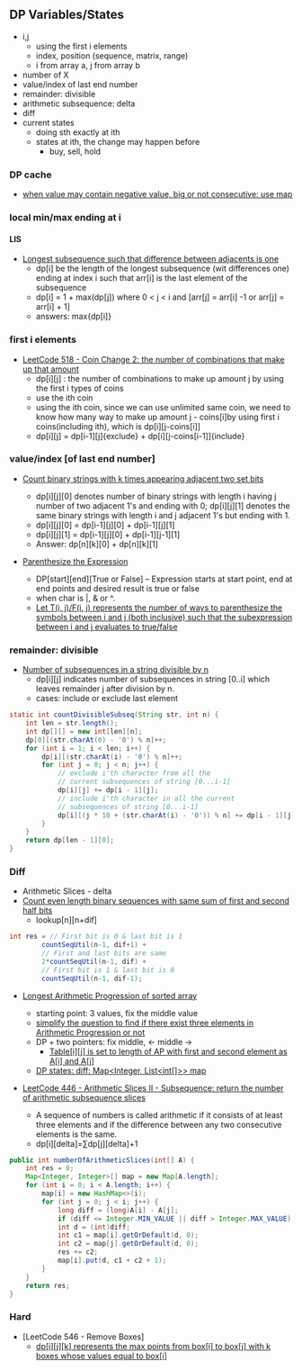 ## DP Variables/States
- i,j
  - using the first i elements
  - index, position (sequence, matrix, range)
  - i from array a, j from array b
- number of X
- value/index of last end number
- remainder: divisible 
- arithmetic subsequence: delta
- diff
- current states
  - doing sth exactly at ith
  - states at ith, the change may happen before
    - buy, sell, hold

### DP cache
- [when value may contain negative value, big or not consecutive: use map](https://leetcode.com/problems/arithmetic-slices-ii-subsequence/discuss/92822/Detailed-explanation-for-Java-O(n2)-solution)
### local min/max ending at i
#### LIS
- [Longest subsequence such that difference between adjacents is one](http://www.geeksforgeeks.org/longest-subsequence-such-that-difference-between-adjacents-is-one/)
  - dp[i] be the length of the longest subsequence (wit differences one) ending at index i such that arr[i]  is the last element of the subsequence
  - dp[i] = 1 + max(dp[j]) where 0 < j < i and [arr[j] = arr[i] -1  or arr[j] = arr[i] + 1]
  - answers: max{dp[i]}


### first i elements
- [LeetCode 518 - Coin Change 2: the number of combinations that make up that amount](https://leetcode.com/problems/coin-change-2/discuss/99212/knapsack-problem-java-solution-with-thinking-process-onm-time-and-om-space)
  - dp[i][j] : the number of combinations to make up amount j by using the first i types of coins
  - use the ith coin
  - using the ith coin, since we can use unlimited same coin, we need to know how many way to make up amount j - coins[i]by using first i coins(including ith), which is dp[i][j-coins[i]]
  - dp[i][j] = dp[i-1][j]{exclude} + dp[i][j-coins[i-1]]{include}

### value/index [of last end number]
- [Count binary strings with k times appearing adjacent two set bits](https://www.geeksforgeeks.org/count-binary-strings-k-times-appearing-adjacent-two-set-bits/)
  - dp[i][j][0] denotes number of binary strings with length i having j number of two adjacent 1's and ending with 0; dp[i][j][1] denotes the same binary strings with length i and j adjacent 1's but ending with 1.
  - dp[i][j][0] = dp[i-1][j][0] + dp[i-1][j][1]
  - dp[i][j][1] = dp[i-1][j][0] + dp[i-1][j-1][1]
  - Answer: dp[n][k][0] + dp[n][k][1]

- [Parenthesize the Expression](https://algorithmsandme.com/boolean-parenthesization-problem/)
  - DP[start][end][True or False] – Expression starts at start point, end at end points and desired result is true or false
  - when char is |, & or ^.
  - [Let T(i, j)/F(i, j) represents the number of ways to parenthesize the symbols between i and j (both inclusive) such that the subexpression between i and j evaluates to true/false](https://algorithmsandme.com/boolean-parenthesization-problem/)

### remainder: divisible
- [Number of subsequences in a string divisible by n](https://www.geeksforgeeks.org/number-subsequences-string-divisible-n/)
  - dp[i][j] indicates number of subsequences in string [0..i] which leaves remainder j after division by n. 
  - cases: include or exclude last element
```Java
static int countDivisibleSubseq(String str, int n) { 
    int len = str.length(); 
    int dp[][] = new int[len][n]; 
    dp[0][(str.charAt(0) - '0') % n]++; 
    for (int i = 1; i < len; i++) { 
        dp[i][(str.charAt(i) - '0') % n]++; 
        for (int j = 0; j < n; j++) { 
            // exclude i'th character from all the 
            // current subsequences of string [0...i-1] 
            dp[i][j] += dp[i - 1][j]; 
            // include i'th character in all the current 
            // subsequences of string [0...i-1] 
            dp[i][(j * 10 + (str.charAt(i) - '0')) % n] += dp[i - 1][j]; 
        } 
    } 
    return dp[len - 1][0]; 
} 
```
### Diff
- Arithmetic Slices - delta
- [Count even length binary sequences with same sum of first and second half bits](https://www.geeksforgeeks.org/count-even-length-binary-sequences-with-same-sum-of-first-and-second-half-bits/)
  - lookup[n][n+dif]
```java
int res = // First bit is 0 & last bit is 1 
        countSeqUtil(n-1, dif+1) + 
        // First and last bits are same 
        2*countSeqUtil(n-1, dif) + 
        // First bit is 1 & last bit is 0 
        countSeqUtil(n-1, dif-1); 
```
- [Longest Arithmetic Progression of sorted array](https://orajavasolutions.wordpress.com/2014/06/28/length-of-longest-arithmetic-progression/)
  - starting point: 3 values, fix the middle value
  - [simplify the question to find if there exist three elements in Arithmetic Progression or not](https://orajavasolutions.wordpress.com/2014/06/27/finding-three-elements-in-arithmetic-progression-a-p/)
  - DP + two pointers: fix middle, <- middle ->
    - [Table[i][j] is set to length of AP with first and second element as A[i] and A[j]](https://gist.github.com/gcrfelix/54c096c66177208084db0d417419677f)
  - [DP states: diff: Map<Integer, List<int[]>> map](https://gist.github.com/gcrfelix/54c096c66177208084db0d417419677f)

- [LeetCode 446 - Arithmetic Slices II - Subsequence: return the number of arithmetic subsequence slices](https://leetcode.com/problems/arithmetic-slices-ii-subsequence/discuss/92822/Detailed-explanation-for-Java-O(n2)-solution)
  - A sequence of numbers is called arithmetic if it consists of at least three elements and if the difference between any two consecutive elements is the same.
  - dp[i][delta]=∑dp[j][delta]+1
```Java
public int numberOfArithmeticSlices(int[] A) {
    int res = 0;
    Map<Integer, Integer>[] map = new Map[A.length];
    for (int i = 0; i < A.length; i++) {
        map[i] = new HashMap<>(i);
        for (int j = 0; j < i; j++) {
            long diff = (long)A[i] - A[j];
            if (diff <= Integer.MIN_VALUE || diff > Integer.MAX_VALUE) continue;
            int d = (int)diff;
            int c1 = map[i].getOrDefault(d, 0);
            int c2 = map[j].getOrDefault(d, 0);
            res += c2;
            map[i].put(d, c1 + c2 + 1);
        }
    }		
    return res;
}
```

### Hard
- [LeetCode 546 - Remove Boxes]
  - [dp[i][j][k] represents the max points from box[i] to box[j] with k boxes whose values equal to box[i]](https://leetcode.com/problems/remove-boxes/discuss/101325/java-dp-memorization-60ms)